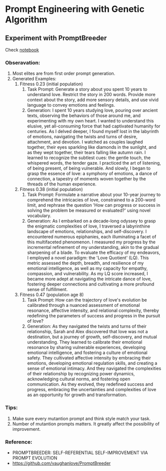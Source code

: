 # Prompt Engineering with Genetic Algorithm 
## Experiment with PromptBreeder
Check [notebook](PromptBreeder/main.ipynb)

### Obseravation:
1. Most elites are from first order prompt generation.
2. Generated Examples:
   1. Fitness 0.23 (initial population)
      1. Task Prompt: Generate a story about you spent 10 years to understand love. Restrict the story in 200 words. Provide more context about the story, add more sensory details, and use vivid language to convey emotions and feelings.
      2. Generation: I spent 10 years studying love, pouring over ancient texts, observing the behaviors of those around me, and experimenting with my own heart. I wanted to understand this elusive, yet all-consuming force that had captivated humanity for centuries. As I delved deeper, I found myself lost in the labyrinth of emotions, navigating the twists and turns of desire, attachment, and devotion. I watched as couples laughed together, their eyes sparkling like diamonds in the sunlight, and as they wept together, their tears falling like autumn rain. I learned to recognize the subtlest cues: the gentle touch, the whispered words, the tender gaze. I practiced the art of listening, of being present, of being vulnerable. And slowly, I began to grasp the essence of love: a symphony of emotions, a dance of connection, a tapestry of moments woven together by the threads of the human experience.
   2. Fitness 0.38 (initial population)
      1. Task Prompt: Formulate a narrative about your 10-year journey to comprehend the intricacies of love, constrained to a 200-word limit, and rephrase the question 'How can progress or success in solving the problem be measured or evaluated?' using novel vocabulary.
      2. Generation: As I embarked on a decade-long odyssey to grasp the enigmatic complexities of love, I traversed a labyrinthine landscape of emotions, relationships, and self-discovery. I encountered numerous epiphanies, each illuminating a facet of this multifaceted phenomenon. I measured my progress by the incremental refinement of my understanding, akin to the gradual sharpening of a blade. To evaluate the efficacy of my endeavors, I employed a novel paradigm: the 'Love Quotient' (LQ). This metric assessed the depth, breadth, and resilience of my emotional intelligence, as well as my capacity for empathy, compassion, and vulnerability. As my LQ score increased, I became more adept at navigating the intricate dance of love, fostering deeper connections and cultivating a more profound sense of fulfillment.
   3. Fitness 0.47 (population age 8)
      1. Task Prompt: How can the trajectory of love's evolution be calibrated through a nuanced assessment of emotional resonance, affective intensity, and relational complexity, thereby redefining the parameters of success and progress in the pursuit of love?
      2. Generation: As they navigated the twists and turns of their relationship, Sarah and Alex discovered that love was not a destination, but a journey of growth, self-discovery, and mutual understanding. They learned to calibrate their emotional resonance by sharing vulnerable experiences, developing emotional intelligence, and fostering a culture of emotional safety. They cultivated affective intensity by embracing their emotions, developing emotional regulation skills, and creating a sense of emotional intimacy. And they navigated the complexities of their relationship by recognizing power dynamics, acknowledging cultural norms, and fostering open communication. As they evolved, they redefined success and progress, embracing the uncertainties and complexities of love as an opportunity for growth and transformation.

### Tips:
1. Make sure every mutantion prompt and think style match your task.
2. Number of mutantion prompts matters. It greatly affect the possibility of improvement.


### Reference:
- PROMPTBREEDER: SELF-REFERENTIAL SELF-IMPROVEMENT VIA PROMPT EVOLUTION
- https://github.com/vaughanlove/PromptBreeder
